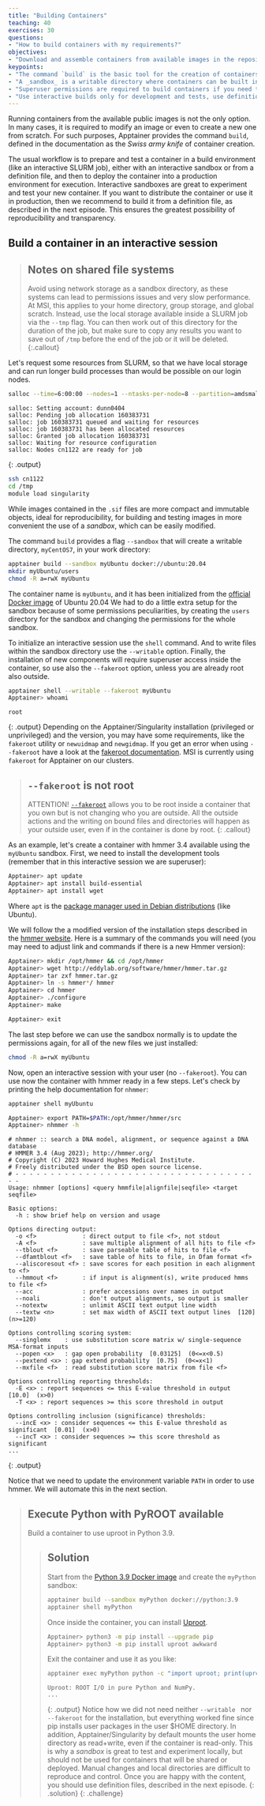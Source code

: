 ```yaml
---
title: "Building Containers"
teaching: 40
exercises: 30
questions:
- "How to build containers with my requirements?"
objectives:
- "Download and assemble containers from available images in the repositories."
keypoints:
- "The command `build` is the basic tool for the creation of containers."
- "A _sandbox_ is a writable directory where containers can be built interactively."
- "Superuser permissions are required to build containers if you need to install packages or manipulate the operating system."
- "Use interactive builds only for development and tests, use definition files for production or publicly distributed containers."
---
```


Running containers from the available public images is not the only option. In many cases, it is required to modify
an image or even to create a new one from scratch. For such purposes, Apptainer provides the command `build`,
defined in the documentation as the _Swiss army knife_ of container creation.

The usual workflow is to prepare and test a container in a build environment (like an interactive SLURM job),
either with an interactive sandbox or from a definition file,
and then to deploy the container into a production environment for execution.
Interactive sandboxes are great to experiment and test your new container.
If you want to distribute the container or use it in production, then we recommend to build it from a definition file, as described in the next episode.
This ensures the greatest possibility of reproducibility and transparency.

## Build a container in an interactive session

> ## Notes on shared file systems
> Avoid using network storage as a sandbox directory, as these systems can lead to permissions issues and very slow performance. At MSI, this applies to your home directory, group storage, and global scratch.
> Instead, use the local storage available inside a SLURM job via the `--tmp` flag. You can then work out of this directory for the duration of the job, but make sure to copy any results you want to save out of `/tmp` before the end of the job or it will be deleted.
{:.callout}

Let's request some resources from SLURM, so that we have local storage and can run longer build processes than would be possible on our login nodes.
```bash
salloc --time=6:00:00 --nodes=1 --ntasks-per-node=8 --partition=amdsmall,amdlarge --cluster=mesabi --tmp=48gb --mem=16g
```
~~~
salloc: Setting account: dunn0404
salloc: Pending job allocation 160383731
salloc: job 160383731 queued and waiting for resources
salloc: job 160383731 has been allocated resources
salloc: Granted job allocation 160383731
salloc: Waiting for resource configuration
salloc: Nodes cn1122 are ready for job
~~~
{: .output}
```bash
ssh cn1122
cd /tmp
module load singularity
```

While images contained in the `.sif` files are more compact and immutable objects, ideal for reproducibility, for building and testing images in more convenient the use of a _sandbox_, which can be easily modified.

The command `build` provides a flag `--sandbox` that will create a writable directory, `myCentOS7`, in your work directory:
```bash
apptainer build --sandbox myUbuntu docker://ubuntu:20.04
mkdir myUbuntu/users
chmod -R a=rwX myUbuntu
```

The container name is `myUbuntu`, and it has been initialized from the [official Docker image](https://hub.docker.com/_/ubuntu)
of Ubuntu 20.04
We had to do a little extra setup for the sandbox because of some permissions peculiarities, by creating the `users` directory for the sandbox and changing the permissions for the whole sandbox.

To initialize an interactive session use the `shell` command. And to write files within the sandbox directory use the `--writable` option.
Finally, the installation of new components will require superuser access inside the container, so use also the `--fakeroot` option, unless you are already root also outside.
```bash
apptainer shell --writable --fakeroot myUbuntu
Apptainer> whoami
```
~~~
root
~~~
{: .output}
Depending on the Apptainer/Singularity installation (privileged or unprivileged) and the version, you may have some requirements, like the `fakeroot` utility or `newuidmap` and `newgidmap`.
If you get an error when using `--fakeroot` have a look at the [fakeroot documentation](https://apptainer.org/docs/user/main/fakeroot.html). MSI is currently using `fakeroot` for Apptainer on our clusters.
> ## `--fakeroot` is not root
> ATTENTION! [`--fakeroot`](https://apptainer.org/docs/user/main/fakeroot.html) allows you to be root inside a container that you own but is not changing who you are outside.
> All the outside actions and the writing on bound files and directories will happen as your outside user, even if in the container is done by root.
{: .callout}

As an example, let's create a container with hmmer 3.4 available using the `myUbuntu` sandbox.
First, we need to install the development tools (remember that in this interactive session we are superuser):
```bash
Apptainer> apt update
Apptainer> apt install build-essential
Apptainer> apt install wget
```
Where `apt` is the [package manager used in Debian distributions](https://en.wikipedia.org/wiki/APT_(software))
(like Ubuntu).

We will follow the a modified version of the
installation steps described in the [hmmer website](https://hmmer.org/).
Here is a summary of the commands you will need (you may need to adjust link and commands if there is a new Hmmer version):

```bash
Apptainer> mkdir /opt/hmmer && cd /opt/hmmer
Apptainer> wget http://eddylab.org/software/hmmer/hmmer.tar.gz
Apptainer> tar zxf hmmer.tar.gz
Apptainer> ln -s hmmer*/ hmmer
Apptainer> cd hmmer
Apptainer> ./configure
Apptainer> make

Apptainer> exit
```

The last step before we can use the sandbox normally is to update the permissions again, for all of the new files we just installed:
```bash
chmod -R a=rwX myUbuntu
```

Now, open an interactive session with your user (no `--fakeroot`). You can use now the container with hmmer ready in a
few steps. Let's check by printing the help documentation for `nhmmer`:

```bash
apptainer shell myUbuntu

Apptainer> export PATH=$PATH:/opt/hmmer/hmmer/src
Apptainer> nhmmer -h
```
~~~
# nhmmer :: search a DNA model, alignment, or sequence against a DNA database
# HMMER 3.4 (Aug 2023); http://hmmer.org/
# Copyright (C) 2023 Howard Hughes Medical Institute.
# Freely distributed under the BSD open source license.
# - - - - - - - - - - - - - - - - - - - - - - - - - - - - - - - - - - - -
Usage: nhmmer [options] <query hmmfile|alignfile|seqfile> <target seqfile>

Basic options:
  -h : show brief help on version and usage

Options directing output:
  -o <f>             : direct output to file <f>, not stdout
  -A <f>             : save multiple alignment of all hits to file <f>
  --tblout <f>       : save parseable table of hits to file <f>
  --dfamtblout <f>   : save table of hits to file, in Dfam format <f>
  --aliscoresout <f> : save scores for each position in each alignment to <f>
  --hmmout <f>       : if input is alignment(s), write produced hmms to file <f>
  --acc              : prefer accessions over names in output
  --noali            : don't output alignments, so output is smaller
  --notextw          : unlimit ASCII text output line width
  --textw <n>        : set max width of ASCII text output lines  [120]  (n>=120)

Options controlling scoring system:
  --singlemx    : use substitution score matrix w/ single-sequence MSA-format inputs
  --popen <x>   : gap open probability  [0.03125]  (0<=x<0.5)
  --pextend <x> : gap extend probability  [0.75]  (0<=x<1)
  --mxfile <f>  : read substitution score matrix from file <f>

Options controlling reporting thresholds:
  -E <x> : report sequences <= this E-value threshold in output  [10.0]  (x>0)
  -T <x> : report sequences >= this score threshold in output

Options controlling inclusion (significance) thresholds:
  --incE <x> : consider sequences <= this E-value threshold as significant  [0.01]  (x>0)
  --incT <x> : consider sequences >= this score threshold as significant
...
~~~
{: .output}

Notice that we need to update the environment variable `PATH` in order to use hmmer.
We will automate this in the next section.

> ## Execute Python with PyROOT available
>
> Build a container to use uproot in Python 3.9.
>
> > ## Solution
> >
> > Start from the [Python 3.9 Docker image](https://hub.docker.com/_/python) and create the `myPython` sandbox:
> > ```bash
> > apptainer build --sandbox myPython docker://python:3.9
> > apptainer shell myPython
> > ```
> > Once inside the container, you can install [Uproot](https://uproot.readthedocs.io/en/latest/index.html).
> > ```bash
> > Apptainer> python3 -m pip install --upgrade pip
> > Apptainer> python3 -m pip install uproot awkward
> > ```
> > Exit the container and use it as you like:
> > ```bash
> > apptainer exec myPython python -c "import uproot; print(uproot.__doc__)"
> > ```
> > ~~~
> > Uproot: ROOT I/O in pure Python and NumPy.
> > ...
> > ~~~
> > {: .output}
> > Notice how we did not need neither `--writable ` nor `--fakeroot` for the installation, but everything worked fine since pip installs user packages in the user $HOME directory.
> > In addition, Apptainer/Singularity by default mounts the user home directory as read+write, even if the container is read-only.
> > This is why a _sandbox_ is great to test and experiment locally, but should not be used for containers that will be shared or deployed. Manual changes and local directories are difficult to reproduce and control. Once you are happy with the content, you should use definition files, described in the next episode.
> {: .solution}
{: .challenge}
